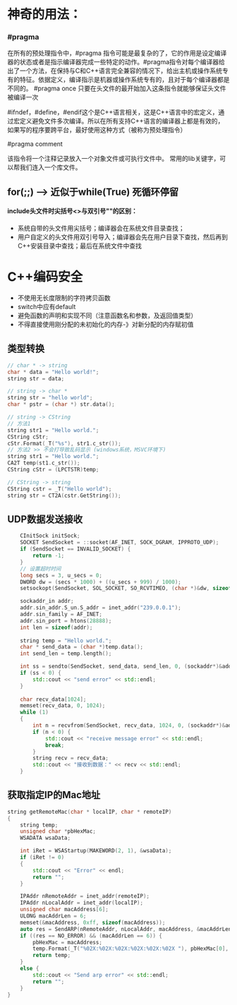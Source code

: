 # 神奇的用法：

### #pragma

在所有的预处理指令中，#pragma 指令可能是最复杂的了，它的作用是设定编译器的状态或者是指示编译器完成一些特定的动作。#pragma指令对每个编译器给出了一个方法，在保持与C和C++语言完全兼容的情况下，给出主机或操作系统专有的特征。依据定义，编译指示是机器或操作系统专有的，且对于每个编译器都是不同的。   #pragma once   只要在头文件的最开始加入这条指令就能够保证头文件被编译一次

#ifndef，#define，#endif这个是C++语言相关，这是C++语言中的宏定义，通过宏定义避免文件多次编译。所以在所有支持C++语言的编译器上都是有效的，如果写的程序要跨平台，最好使用这种方式（被称为预处理指令）

#pragma comment

该指令将一个注释记录放入一个对象文件或可执行文件中。
常用的lib关键字，可以帮我们连入一个库文件。



## for(;;)   --> 近似于while(True) 死循环停留



#### include头文件时尖括号<>与双引号""的区别：

* 系统自带的头文件用尖括号；编译器会在系统文件目录查找；
* 用户自定义的头文件用双引号导入；编译器会先在用户目录下查找，然后再到C++安装目录中查找；最后在系统文件中查找



# C++编码安全
*  不使用无长度限制的字符拷贝函数
*  switch中应有default
*  避免函数的声明和实现不同（注意函数名和参数，及返回值类型）
*  不得直接使用刚分配的未初始化的内存-》对新分配的内存赋初值





## 类型转换

``` c++
// char * -> string
char * data = "Hello world!";
string str = data;

// string -> char *
string str = "hello world";
char * pstr = (char *) str.data();

// string -> CString
// 方法1
string str1 = "Hello world.";
CString cStr;
cStr.Format(_T("%s"), str1.c_str());
// 方法2 >> 不会打导致乱码显示 (windows系统，MSVC环境下)
string str1 = "Hello world.";
CA2T temp(st1.c_str());
CString cStr = (LPCTSTR)temp;

// CString -> string
CString cstr = _T("Hello world");
string str = CT2A(cstr.GetString());
```

## UDP数据发送接收

``` c++
	CInitSock initSock;
	SOCKET SendSocket = ::socket(AF_INET, SOCK_DGRAM, IPPROTO_UDP);
	if (SendSocket == INVALID_SOCKET) {
		return -1;
	}
	// 设置超时时间
	long secs = 3, u_secs = 0;
	DWORD dw = (secs * 1000) + ((u_secs + 999) / 1000);
	setsockopt(SendSocket, SOL_SOCKET, SO_RCVTIMEO, (char *)&dw, sizeof(dw));

	sockaddr_in addr;
	addr.sin_addr.S_un.S_addr = inet_addr("239.0.0.1");
	addr.sin_family = AF_INET;
	addr.sin_port = htons(28888);
	int len = sizeof(addr);
	
	string temp = "Hello world.";
	char * send_data = (char *)temp.data();
	int send_len = temp.length();

	int ss = sendto(SendSocket, send_data, send_len, 0, (sockaddr*)&addr, len);
	if (ss < 0) {
		std::cout << "send error" << std::endl;
	}
	
	char recv_data[1024];
	memset(recv_data, 0, 1024);
	while (1)
	{
		int n = recvfrom(SendSocket, recv_data, 1024, 0, (sockaddr*)&addr, &len);
		if (n < 0) {
			std::cout << "receive message error" << std::endl;
			break;
		}
        string recv = recv_data;
        std::cout << "接收到数据：" << recv << std::endl;
    }
```

## 获取指定IP的Mac地址

``` C++
string getRemoteMac(char * localIP, char * remoteIP)
{
	string temp;
	unsigned char *pbHexMac;
	WSADATA wsaData;

	int iRet = WSAStartup(MAKEWORD(2, 1), &wsaData);
	if (iRet != 0)
	{
		std::cout << "Error" << endl;
		return "";
	}

	IPAddr nRemoteAddr = inet_addr(remoteIP);
	IPAddr nLocalAddr = inet_addr(localIP);
	unsigned char macAddress[6];
	ULONG macAddrLen = 6;
	memset(&macAddress, 0xff, sizeof(macAddress));
	auto res = SendARP(nRemoteAddr, nLocalAddr, macAddress, &macAddrLen);
	if ((res == NO_ERROR) && (macAddrLen == 6)) {
		pbHexMac = macAddress;
		temp.Format(_T("%02X:%02X:%02X:%02X:%02X:%02X "), pbHexMac[0], pbHexMac[1], pbHexMac[2], pbHexMac[3], pbHexMac[4], pbHexMac[5]);
		return temp;
	}
	else {
		std::cout << "Send arp error" << std::endl;
		return "";
	}
}

```



